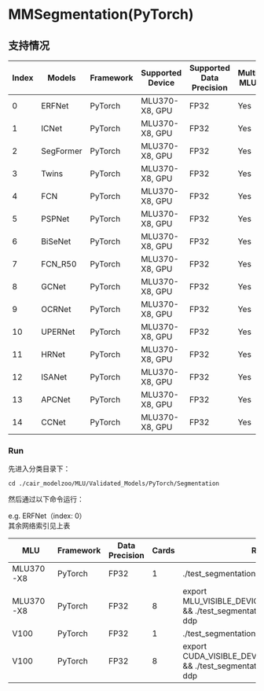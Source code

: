# MMSegmentation(PyTorch)
## 支持情况

Index  |  Models  | Framework  | Supported Device  | Supported Data Precision  | Multi-MLUs  | Multi-Nodes
----- | ----- | ----- | ----- | ----- | ----- | ----- |
0 | ERFNet  | PyTorch  | MLU370-X8, GPU  | FP32  | Yes  | Not Tested
1 | ICNet  | PyTorch  | MLU370-X8, GPU  | FP32  | Yes  | Not Tested
2 | SegFormer  | PyTorch  | MLU370-X8, GPU  | FP32  | Yes  | Not Tested
3 | Twins  | PyTorch  | MLU370-X8, GPU  | FP32  | Yes  | Not Tested
4 | FCN  | PyTorch  | MLU370-X8, GPU  | FP32  | Yes  | Not Tested
5 | PSPNet  | PyTorch  | MLU370-X8, GPU  | FP32  | Yes  | Not Tested
6 | BiSeNet  | PyTorch  | MLU370-X8, GPU  | FP32  | Yes  | Not Tested
7 | FCN_R50  | PyTorch  | MLU370-X8, GPU  | FP32  | Yes  | Not Tested
8 | GCNet  | PyTorch  | MLU370-X8, GPU  | FP32  | Yes  | Not Tested
9 | OCRNet  | PyTorch  | MLU370-X8, GPU  | FP32  | Yes  | Not Tested
10 | UPERNet  | PyTorch  | MLU370-X8, GPU  | FP32  | Yes  | Not Tested
11 | HRNet  | PyTorch  | MLU370-X8, GPU  | FP32  | Yes  | Not Tested
12 | ISANet  | PyTorch  | MLU370-X8, GPU  | FP32  | Yes  | Not Tested
13 | APCNet  | PyTorch  | MLU370-X8, GPU  | FP32  | Yes  | Not Tested
14 | CCNet  | PyTorch  | MLU370-X8, GPU  | FP32  | Yes  | Not Tested



 

### Run
先进入分类目录下：
 
```
cd ./cair_modelzoo/MLU/Validated_Models/PyTorch/Segmentation
```
 
然后通过以下命令运行：

e.g. ERFNet（index: 0）  
其余网络索引见上表  
  
MLU  | Framework  |  Data Precision  | Cards  | Run
----- | ----- | ----- | ----- | ----- |
MLU370-X8  | PyTorch  | FP32  | 1  | ./test_segmentation.sh 0 fp32-mlu
MLU370-X8  | PyTorch  | FP32  | 8  | export MLU_VISIBLE_DEVICES=0,1,2,3,4,5,6,7 && ./test_segmentation.sh 0 fp32-mlu-ddp
V100  | PyTorch  | FP32  | 1  | ./test_segmentation.sh 0 fp32-gpu
V100  | PyTorch  | FP32  | 8  | export CUDA_VISIBLE_DEVICES=0,1,2,3,4,5,6,7 && ./test_segmentation.sh 0 fp32-gpu-ddp
